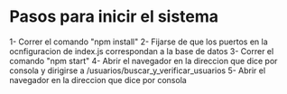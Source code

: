# Pasos para inicir el sistema

1- Correr el comando "npm install"
2- Fijarse de que los puertos en la ocnfiguracion de index.js correspondan a la base de datos
3- Correr el comando "npm start" 
4- Abrir el navegador en la direccion que dice por consola y dirigirse a /usuarios/buscar_y_verificar_usuarios
5- Abrir el navegador en la direccion que dice por consola
